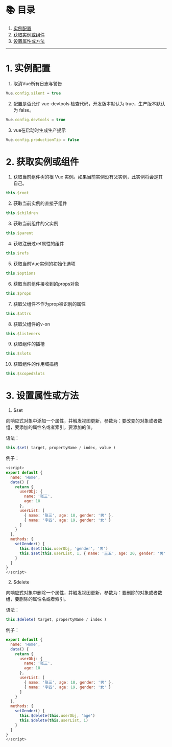 # 📚 目录
1. [实例配置](#1-实例配置)
2. [获取实例或组件](#2-获取实例或组件)
2. [设置属性或方法](#3-设置属性或方法)
---

# 1. 实例配置

1. 取消Vue所有日志与警告

```javascript
Vue.config.silent = true
```

2. 配置是否允许 vue-devtools 检查代码，开发版本默认为 true，生产版本默认为 false。

```javascript
Vue.config.devtools = true
```

3. vue在启动时生成生产提示

```javascript
Vue.config.productionTip = false
```

# 2. 获取实例或组件

1. 获取当前组件树的根 Vue 实例。如果当前实例没有父实例，此实例将会是其自己。

```javascript
this.$root
```

2. 获取当前实例的直接子组件

```javascript
this.$children
```

3. 获取当前组件的父实例

```javascript
this.$parent
```

4. 获取注册过ref属性的组件

```javascript
this.$refs
```

5. 获取当前Vue实例的初始化选项

```javascript
this.$options
```

6. 获取当前组件接收到的props对象

```javascript
this.$props
```

7. 获取父组件不作为prop被识别的属性

```javascript
this.$attrs
```

8. 获取父组件的v-on

```javascript
this.$listeners
```

9. 获取组件的插槽

```javascript
this.$slots
```

10. 获取组件的作用域插槽

```javascript
this.$scopedSlots
```

# 3. 设置属性或方法

1. $set

向响应式对象中添加一个属性，并触发视图更新，参数为：要改变的对象或者数组，要添加的属性名或者索引，要添加的值。

语法：

```javascript
this.$set( target, propertyName / index, value )
```

例子：

```javascript
<script>
export default {
  name: 'Home',
  data() {
    return {
      userObj: {
        name: '张三',
        age: 18
      },
      userList: [
        { name: '张三', age: 18, gender: '男' },
        { name: '李四', age: 19, gender: '女' }
      ]
    }
  },
  methods: {
    setGender() {
      this.$set(this.userObj, 'gender', '男')
      this.$set(this.userList, 1, { name: '王五', age: 20, gender: '男' })
    }
  }
}
</script>
```

2. $delete

向响应式对象中删除一个属性，并触发视图更新，参数为：要删除的对象或者数组，要删除的属性名或者索引。

语法：
```javascript
this.$delete( target, propertyName / index )
```

例子：

```javascript
export default {
  name: 'Home',
  data() {
    return {
      userObj: {
        name: '张三',
        age: 18
      },
      userList: [
        { name: '张三', age: 18, gender: '男' },
        { name: '李四', age: 19, gender: '女' }
      ]
    }
  },
  methods: {
    setGender() {
      this.$delete(this.userObj, 'age')
      this.$delete(this.userList, 1)
    }
  }
}
</script>
```
